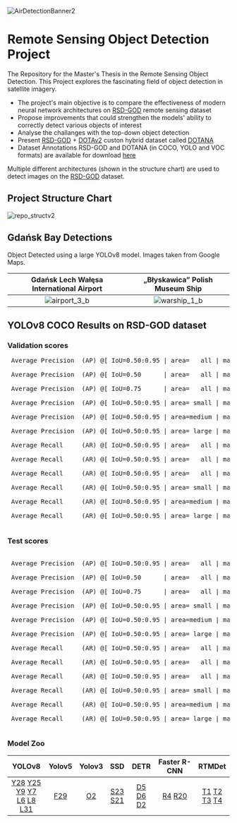 ![AirDetectionBanner2](https://github.com/user-attachments/assets/94e4ac07-334e-4f95-a60b-399c1547e7aa)


# Remote Sensing Object Detection Project

The Repository for the Master's Thesis in the Remote Sensing Object Detection. This Project explores the fascinating field of object detection in satellite imagery.

- The project's main objective is to compare the effectiveness of modern neural network architectures on <a href="https://github.com/Dr-Zhuang/geospatial-object-detection">RSD-GOD</a>  remote sensing dataset
- Propose improvements that could strengthen the models' ability to correctly detect various objects of interest
- Analyse the challanges with the top-down object detection
- Present [RSD-GOD](https://github.com/Dr-Zhuang/geospatial-object-detection) + [DOTAv2](https://captain-whu.github.io/DOTA/dataset.html) custon hybrid dataset called [DOTANA](https://drive.google.com/file/d/1s0u--CU-VVmv0t_O9_3TNNA2VcLahLPu/view?usp=sharing)
- Dataset Annotations RSD-GOD and DOTANA (in COCO, YOLO and VOC formats) are available for download [here](https://drive.google.com/file/d/1aypqgUDdSnJbElffF6P864MAnz0v7BLb/view?usp=sharing)


Multiple different architectures (shown in the structure chart) are used to detect images on the <a href="https://github.com/Dr-Zhuang/geospatial-object-detection">RSD-GOD</a> dataset. 


## Project Structure Chart

![repo_structv2](https://github.com/theATM/AirDetection/assets/48883111/c5d58974-52b9-44a5-b703-73c3816a8a1b)


## Gdańsk Bay Detections

Object Detected using a large YOLOv8 model. Images taken from Google Maps.


| Gdańsk Lech Wałęsa International Airport | „Błyskawica” Polish Museum Ship   | 
| :---:   | :---: | 
| ![airport_3_b](https://github.com/theATM/AirDetection/assets/48883111/fc29eefb-1b91-4a99-95f6-66f1be689579)  |  ![warship_1_b](https://github.com/theATM/AirDetection/assets/48883111/7ad746d7-29ca-4f7c-8335-fd92990f52c9) | 


## YOLOv8 COCO Results on RSD-GOD dataset


### Validation scores

<pre>
 Average Precision  (AP) @[ IoU=0.50:0.95 | area=   all | maxDets=100 ] = 0.675 <br/>
 Average Precision  (AP) @[ IoU=0.50      | area=   all | maxDets=100 ] = 0.972 <br/>
 Average Precision  (AP) @[ IoU=0.75      | area=   all | maxDets=100 ] = 0.794 <br/>
 Average Precision  (AP) @[ IoU=0.50:0.95 | area= small | maxDets=100 ] = 0.359 <br/>
 Average Precision  (AP) @[ IoU=0.50:0.95 | area=medium | maxDets=100 ] = 0.602 <br/>
 Average Precision  (AP) @[ IoU=0.50:0.95 | area= large | maxDets=100 ] = 0.722 <br/>
 Average Recall     (AR) @[ IoU=0.50:0.95 | area=   all | maxDets=  1 ] = 0.403 <br/>
 Average Recall     (AR) @[ IoU=0.50:0.95 | area=   all | maxDets= 10 ] = 0.726 <br/>
 Average Recall     (AR) @[ IoU=0.50:0.95 | area=   all | maxDets=100 ] = 0.739 <br/>
 Average Recall     (AR) @[ IoU=0.50:0.95 | area= small | maxDets=100 ] = 0.467 <br/>
 Average Recall     (AR) @[ IoU=0.50:0.95 | area=medium | maxDets=100 ] = 0.684 <br/>
 Average Recall     (AR) @[ IoU=0.50:0.95 | area= large | maxDets=100 ] = 0.784 <br/>
</pre>
  
 ### Test scores
  
<pre> 
 Average Precision  (AP) @[ IoU=0.50:0.95 | area=   all | maxDets=100 ] = 0.589 <br/>
 Average Precision  (AP) @[ IoU=0.50      | area=   all | maxDets=100 ] = 0.932 <br/>
 Average Precision  (AP) @[ IoU=0.75      | area=   all | maxDets=100 ] = 0.652 <br/>
 Average Precision  (AP) @[ IoU=0.50:0.95 | area= small | maxDets=100 ] = 0.135 <br/>
 Average Precision  (AP) @[ IoU=0.50:0.95 | area=medium | maxDets=100 ] = 0.418 <br/>
 Average Precision  (AP) @[ IoU=0.50:0.95 | area= large | maxDets=100 ] = 0.640 <br/>
 Average Recall     (AR) @[ IoU=0.50:0.95 | area=   all | maxDets=  1 ] = 0.364 <br/>
 Average Recall     (AR) @[ IoU=0.50:0.95 | area=   all | maxDets= 10 ] = 0.671 <br/>
 Average Recall     (AR) @[ IoU=0.50:0.95 | area=   all | maxDets=100 ] = 0.681 <br/>
 Average Recall     (AR) @[ IoU=0.50:0.95 | area= small | maxDets=100 ] = 0.228 <br/>
 Average Recall     (AR) @[ IoU=0.50:0.95 | area=medium | maxDets=100 ] = 0.587 <br/>
 Average Recall     (AR) @[ IoU=0.50:0.95 | area= large | maxDets=100 ] = 0.728 <br/>
</pre>

### Model Zoo


| YOLOv8  | Yolov5 | Yolov3 | SSD | DETR | Faster R-CNN | RTMDet
| :-----------: | :----: | :----: |  :----: | :----: | :----: | :----: |
| [Y28](https://drive.google.com/file/d/1ai4D---5uvQeoz2RzkisL5hlNCXDshSg/view?usp=sharing) [Y25](https://drive.google.com/file/d/1I4L0x9Hoo-8R9oGka45giOWHbq33AcEG/view?usp=sharing) <br> [Y9](https://drive.google.com/file/d/1bk0tnVXpOP7wc_9Pp2L16MuhuW1vxDG2/view?usp=sharing) [Y7](https://drive.google.com/file/d/1g9L0rVkM9B2IeH6rYLcdfWcCwUKSuw_5/view?usp=sharing) <br> [L6](https://drive.google.com/file/d/1PMvREHjc_NFcAvgTdImDsp0ooyG631kQ/view?usp=sharing) [L8](https://drive.google.com/file/d/1eKePU7NxfheCx19Yjb_ijPqgk5n-EY7G/view?usp=sharing) [L31](https://drive.google.com/file/d/1MHUkYqBYJTLESNbcjDCOH0bHE1v8X1Fx/view?usp=sharing) | [F29](https://drive.google.com/file/d/1FSccHMgBY9TrLokY8GxcW_k-VhXIzbIr/view?usp=sharing) | [O2](https://drive.google.com/file/d/1XbCKVi2A16a5E_rcWITa9IeLb5F1SGnt/view?usp=sharing) | [S23](https://drive.google.com/file/d/1sAsoLrs2eh66HGHyVldOu1I2l1yBQCyV/view?usp=sharing) <br> [S21](https://drive.google.com/file/d/1TVtVp_qJ0GdEV0s-6AZsdF_A8kXXnT4U/view?usp=sharing) | [D5](https://drive.google.com/file/d/1G84ybh_JvDLgcF-1OWM2ge63e3fCoESb/view?usp=sharing) [D6](https://drive.google.com/file/d/17XW5SPGvE9HOQHyVpQjchYuD8PlTpXOF/view?usp=sharing) <br> [D2](https://drive.google.com/file/d/1nt5jr17RP7hYRSsYByOoxuIyvWosARdf/view?usp=sharing) | [R4](https://drive.google.com/file/d/10CBfGHrepi_bTf17anL6ZzJqo2L60I3P/view?usp=sharing) [R20](https://drive.google.com/file/d/1ICOF3mc-WDt6NJP8HTzpbhPZZ9RJBPuI/view?usp=sharing) | [T1](https://drive.google.com/file/d/1crx4ypjRHtVeqtknwi4EW6w3u_MATnTo/view?usp=sharing) [T2](https://drive.google.com/file/d/1a1c11KqA0Gt_VmFKCu_RQe-ESwam6Xp0/view?usp=sharing) <br> [T3](https://drive.google.com/file/d/1HYP-lMsq8xlZ6qG7_MmAQi5Gc33HMU8x/view?usp=sharing) [T4](https://drive.google.com/file/d/1tNolx3TwHCgiWj8NJC42Qp-pcFsvH77b/view?usp=sharing) |

